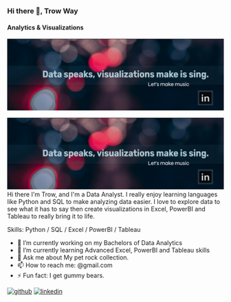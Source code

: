 ### Hi there 👋, Trow Way
#### Analytics & Visualizations
![Analytics & Visualizations](https://github.com/TrowWay/trowway/blob/main/DataProfile%20banner.png)

[buy-me-a-donut]: https://www.buymeacoffee.com/tobse
[![Buy me a Donut](https://github.com/TrowWay/trowway/blob/main/DataProfile%20banner.png)][buy-me-a-donut]
Hi there I'm Trow, and I'm a Data Analyst. I really enjoy learning languages like Python and SQL to make analyzing data easier. I love to explore data to see what it has to say then create visualizations in Excel, PowerBI and Tableau to really bring it to life.

Skills: Python / SQL / Excel / PowerBI / Tableau

- 🔭 I’m currently working on my Bachelors of Data Analytics 
- 🌱 I’m currently learning Advanced Excel, PowerBI and Tableau skills 
- 💬 Ask me about My pet rock collection. 
- 📫 How to reach me: @gmail.com 
- ⚡ Fun fact: I get gummy bears. 


[<img src='https://cdn.jsdelivr.net/npm/simple-icons@3.0.1/icons/github.svg' alt='github' height='40'>](https://github.com/trowway)  [<img src='https://cdn.jsdelivr.net/npm/simple-icons@3.0.1/icons/linkedin.svg' alt='linkedin' height='40'>](https://www.linkedin.com/in/@linkedIn/)  






